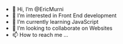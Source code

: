 - 👋 Hi, I’m @EricMurni
- 👀 I’m interested in Front End development
- 🌱 I’m currently learning JavaScript
- 💞️ I’m looking to collaborate on Websites
- 📫 How to reach me ...

<!---
EricMurni/EricMurni is a ✨ special ✨ repository because its `README.md` (this file) appears on your GitHub profile.
You can click the Preview link to take a look at your changes.
--->
